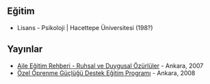 ## Eğitim
- Lisans - Psikoloji | Hacettepe Üniversitesi (198?)

## Yayınlar
- [Aile Eğitim Rehberi - Ruhsal ve Duygusal Özürlüler](https://github.com/nevruzb/kunye/blob/main/ruhsal-ve-duygusal-%C3%B6z%C3%BCrl%C3%BCler.pdf) - Ankara, 2007
- [Özel Öprenme Güçlüğü Destek Eğitim Programı](https://github.com/nevruzb/kunye/blob/main/04010347.pdf) - Ankara, 2008
